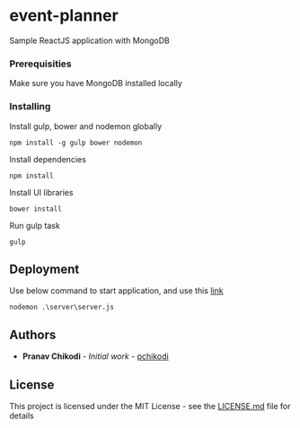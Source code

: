 # event-planner
Sample ReactJS application with MongoDB

### Prerequisities

Make sure you have MongoDB installed locally

### Installing

Install gulp, bower and nodemon globally

```
npm install -g gulp bower nodemon
```

Install dependencies

```
npm install
```
Install UI libraries

```
bower install
```

Run gulp task

```
gulp
```

## Deployment

Use below command to start application, and use this [link](http://localhost:3000/index.html)

```
nodemon .\server\server.js
```
## Authors

* **Pranav Chikodi** - *Initial work* - [pchikodi](https://github.com/pchikodi)

## License

This project is licensed under the MIT License - see the [LICENSE.md](LICENSE.md) file for details
